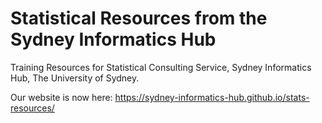 # Statistical Resources from the Sydney Informatics Hub

Training Resources for Statistical Consulting Service, Sydney Informatics Hub, The University of Sydney.

Our website is now here: https://sydney-informatics-hub.github.io/stats-resources/
